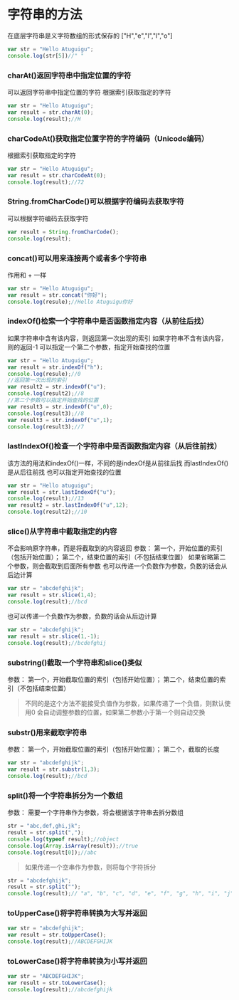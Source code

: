# 字符串的方法

在底层字符串是义字符数组的形式保存的
["H","e","l","l","o"]
```js
var str = "Hello Atuguigu";
console.log(str[5])//" "
```
### charAt()返回字符串中指定位置的字符
可以返回字符串中指定位置的字符
根据索引获取指定的字符
```js
var str = "Hello Atuguigu";
var result = str.charAt(0);
console.log(result);//H
```
### charCodeAt()获取指定位置字符的字符编码（Unicode编码）
根据索引获取指定的字符
```js
var str = "Hello Atuguigu";
var result = str.charCodeAt(0);
console.log(result);//72
```
### String.fromCharCode()可以根据字符编码去获取字符
可以根据字符编码去获取字符
```js
var result = String.fromCharCode();
console.log(result);
```
### concat()可以用来连接两个或者多个字符串
作用和 + 一样
```js
var str = "Hello Atuguigu";
var result = str.concat("你好");
console.log(resule);//Hello Atuguigu你好
```
### indexOf()检索一个字符串中是否函数指定内容（从前往后找）
如果字符串中含有该内容，则返回第一次出现的索引
如果字符串不含有该内容，则的返回-1
可以指定一个第二个参数，指定开始查找的位置
```js
var str = "Hello Atuguigu";
var result = str.indexOf("h");
console.log(resule);//0 
//返回第一次出现的索引
var result2 = str.indexOf("u");
console.log(result2);//8
//第二个参数可以指定开始查找的位置
var result3 = str.indexOf("u",0);
console.log(result3);//8
var result3 = str.indexOf("u",1);
console.log(result3);//7
```
### lastIndexOf()检查一个字符串中是否函数指定内容（从后往前找）
该方法的用法和indexOf()一样，不同的是indexOf是从前往后找
而lastIndexOf()是从后往前找
也可以指定开始查找的位置
```js
var str = "Hello atuguigu";
var result = str.lastIndexOf("u");
console.log(result);//13
var result2 = str.lastIndexOf("u",12);
console.log(result2);//10
```

### slice()从字符串中截取指定的内容
不会影响原字符串，而是将截取到的内容返回
参数：
    第一个，开始位置的索引（包括开始位置）；
    第二个，结束位置的索引（不包括结束位置）
        如果省略第二个参数，则会截取到后面所有参数
        也可以传递一个负数作为参数，负数的话会从后边计算
```js
var str = "abcdefghijk";
var result = str.slice(1,4);
console.log(result);//bcd
```
也可以传递一个负数作为参数，负数的话会从后边计算
```js
var str = "abcdefghijk";
var result = str.slice(1,-1);
console.log(result);//bcdefghij
```
### substring()截取一个字符串和slice()类似
参数：
第一个，开始截取位置的索引（包括开始位置）；
第二个，结束位置的索引（不包括结束位置）
>不同的是这个方法不能接受负值作为参数，如果传递了一个负值，则默认使用0
会自动调整参数的位置，如果第二参数小于第一个则自动交换

### substr()用来截取字符串
参数：
   第一个，开始截取位置的索引（包括开始位置）；
   第二个，截取的长度
```js
var str = "abcdefghijk";
var result = str.substr(1,3);
console.log(result);//bcd
```
### split()将一个字符串拆分为一个数组
参数：
需要一个字符串作为参数，将会根据该字符串去拆分数组

```js
str = "abc,def,ghi,jk";
result = str.split(",");
console.log(typeof result);//object
console.log(Array.isArray(result));//true
console.log(result[0]);//abc
```
>如果传递一个空串作为参数，则将每个字符拆分
```js
str = "abcdefghijk";
result = str.split("");
console.log(result);// "a", "b", "c", "d", "e", "f", "g", "h", "i", "j", "k" ]
```
### toUpperCase()将字符串转换为大写并返回
```js
var str = "abcdefghijk";
var result = str.toUpperCase();
console.log(result);//ABCDEFGHIJK
```
### toLowerCase()将字符串转换为小写并返回
```js
var str = "ABCDEFGHIJK";
var result = str.toLowerCase();
console.log(result);//abcdefghijk
```